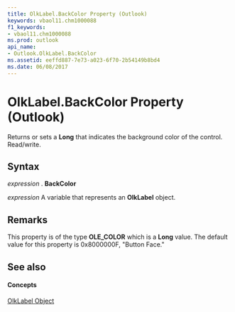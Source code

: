 ```yaml
---
title: OlkLabel.BackColor Property (Outlook)
keywords: vbaol11.chm1000088
f1_keywords:
- vbaol11.chm1000088
ms.prod: outlook
api_name:
- Outlook.OlkLabel.BackColor
ms.assetid: eeffd887-7e73-a023-6f70-2b54149b8bd4
ms.date: 06/08/2017
---
```



# OlkLabel.BackColor Property (Outlook)

Returns or sets a **Long** that indicates the background color of the control. Read/write.


## Syntax

 _expression_ . **BackColor**

 _expression_ A variable that represents an **OlkLabel** object.


## Remarks

This property is of the type **OLE_COLOR** which is a **Long** value. The default value for this property is 0x8000000F, "Button Face."


## See also


#### Concepts


[OlkLabel Object](olklabel-object-outlook.md)

